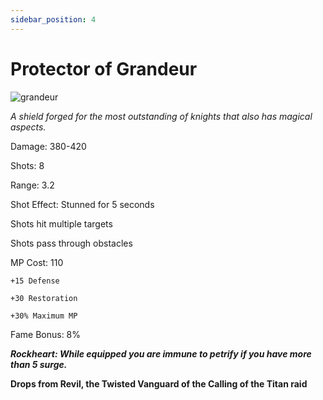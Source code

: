 ```yaml
---
sidebar_position: 4
---
```


# Protector of Grandeur

![grandeur](https://vwiki.valorserver.com/api/item/picture/protector%20of%20grandeur)

<i>A shield forged for the most outstanding of knights that also has magical aspects.</i>

Damage: 380-420

Shots: 8

Range: 3.2

Shot Effect: Stunned for 5 seconds

Shots hit multiple targets

Shots pass through obstacles

MP Cost: 110

    +15 Defense
    
    +30 Restoration
    
    +30% Maximum MP
    
Fame Bonus: 8%

***Rockheart: While equipped you are immune to petrify if you have more than 5 surge.***

**Drops from Revil, the Twisted Vanguard of the Calling of the Titan raid**
